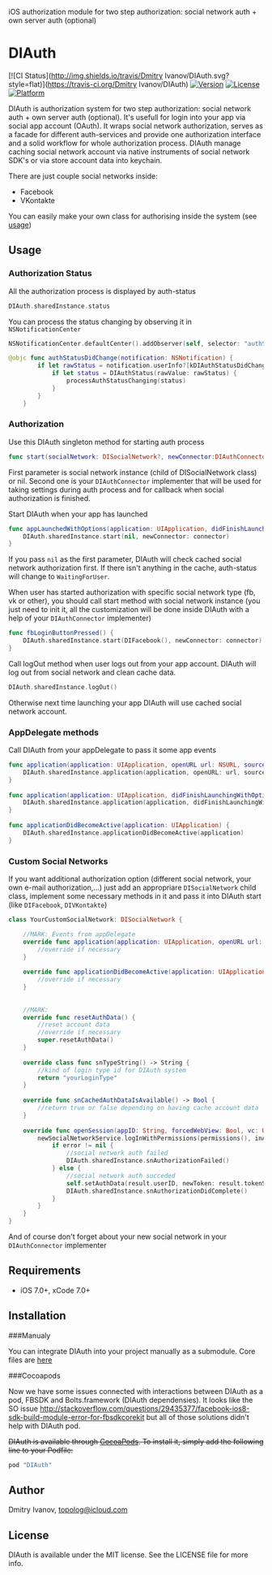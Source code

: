 iOS authorization module for two step authorization: social network auth + own server auth (optional)

# DIAuth

[![CI Status](http://img.shields.io/travis/Dmitry Ivanov/DIAuth.svg?style=flat)](https://travis-ci.org/Dmitry Ivanov/DIAuth)
[![Version](https://img.shields.io/cocoapods/v/DIAuth.svg?style=flat)](http://cocoapods.org/pods/DIAuth)
[![License](https://img.shields.io/cocoapods/l/DIAuth.svg?style=flat)](http://cocoapods.org/pods/DIAuth)
[![Platform](https://img.shields.io/cocoapods/p/DIAuth.svg?style=flat)](http://cocoapods.org/pods/DIAuth)

 DIAuth is authorization system for two step authorization: social network auth + own server auth (optional). It's usefull for login into your app via social app account (OAuth). It wraps social network authorization, serves as a facade for different auth-services and provide one authorization interface and a solid workflow for whole authorization process. DIAuth manage caching social network account via native instruments of social network SDK's or via store account data into keychain.
 
 There are just couple social networks inside:
 - Facebook
 - VKontakte
 
You can easily make your own class for authorising inside the system (see [usage](#usage))

## Usage

### Authorization Status
All the authorization process is displayed by auth-status
```swift
DIAuth.sharedInstance.status
```

You can process the status changing by observing it in `NSNotificationCenter`
```swift
NSNotificationCenter.defaultCenter().addObserver(self, selector: "authStatusDidChange:", name: kDIAuthStatusDidChangeNotification, object: nil)

@objc func authStatusDidChange(notification: NSNotification) {
        if let rawStatus = notification.userInfo?[kDIAuthStatusDidChangeNewStatusKey] as? String {
            if let status = DIAuthStatus(rawValue: rawStatus) {
                processAuthStatusChanging(status)
            }
        }
    }
```

### Authorization
Use this DIAuth singleton method for starting auth process
```swift
func start(socialNetwork: DISocialNetwork?, newConnector:DIAuthConnector)
```
First parameter is social network instance (child of DISocialNetwork class) or nil. Second one is your `DIAuthConnector` implementer that will be used for taking settings during auth process and for callback when social authorization is finished.

Start DIAuth when your app has launched
```swift
func appLaunchedWithOptions(application: UIApplication, didFinishLaunchingWithOptions launchOptions: [NSObject: AnyObject]?) {
    DIAuth.sharedInstance.start(nil, newConnector: connector)
}
```
If you pass `nil` as the first parameter, DIAuth will check cached social network authorization first. If there isn't anything in the cache, auth-status will change to `WaitingForUser`.

When user has started authorization with specific social network type (fb, vk or other), you should call start method with social network instance (you just need to init it, all the customization will be done inside DIAuth with a help of your `DIAuthConnector` implementer)
```swift
func fbLoginButtonPressed() {
    DIAuth.sharedInstance.start(DIFacebook(), newConnector: connector)
}
```

Call logOut method when user logs out from your app account. DIAuth will log out from social network and clean cache data.
```swift
DIAuth.sharedInstance.logOut()
```
Otherwise next time launching your app DIAuth will use cached social network account.

### AppDelegate methods
Call DIAuth from your appDelegate to pass it some app events
```swift
func application(application: UIApplication, openURL url: NSURL, sourceApplication: String?, annotation: AnyObject) {
    DIAuth.sharedInstance.application(application, openURL: url, sourceApplication: sourceApplication, annotation: annotation)
}
    
func application(application: UIApplication, didFinishLaunchingWithOptions launchOptions: [NSObject: AnyObject]?) {
    DIAuth.sharedInstance.application(application, didFinishLaunchingWithOptions: launchOptions)
}
    
func applicationDidBecomeActive(application: UIApplication) {
    DIAuth.sharedInstance.applicationDidBecomeActive(application)
}
```

### Custom Social Networks
If you want additional authorization option (different social network, your own e-mail authorization,...) just add an appropriare `DISocialNetwork` child class, implement some necessary methods in it and pass it into DIAuth start (like `DIFacebook`, `DIVKontakte`)
```swift
class YourCustomSocialNetwork: DISocialNetwork {

    //MARK: Events from appDelegate
    override func application(application: UIApplication, openURL url: NSURL, sourceApplication: String?, annotation: AnyObject) -> Bool {
        //override if necessary
    }
    
    override func applicationDidBecomeActive(application: UIApplication) {
        //override if necessary
    }
    
    
    //MARK:
    override func resetAuthData() {
        //reset account data
        //override if necessary
        super.resetAuthData()
    }
    
    override class func snTypeString() -> String {
        //kind of login type id for DIAuth system
        return "yourLoginType"
    }
    
    override func snCachedAuthDataIsAvailable() -> Bool {
        //return true or false depending on having cache account data
    }
    
    override func openSession(appID: String, forcedWebView: Bool, vc: UIViewController? = nil) {
        newSocialNetworkService.logInWithPermissions(permissions(), inApp: forcedWebView, fromViewController: nil) { (result, error) -> Void in
            if error != nil {
                //social network auth failed
                DIAuth.sharedInstance.snAuthorizationFailed()
            } else {
                //social network auth succeded
                self.setAuthData(result.userID, newToken: result.tokenString, newUserName: result.userName)
                DIAuth.sharedInstance.snAuthorizationDidComplete()
            }
        }
    }
}
```
And of course don't forget about your new social network in your `DIAuthConnector` implementer

## Requirements

- iOS 7.0+, xCode 7.0+

## Installation

###Manualy

You can integrate DIAuth into your project manually as a submodule. Core files are [here](https://github.com/DmIvanov/DIAuth/tree/master/DIAuth/DIAuth)

###Cocoapods

Now we have some issues connected with interactions between DIAuth as a pod, FBSDK and Bolts.framework (DIAuth dependensies). It looks like the SO issue http://stackoverflow.com/questions/29435377/facebook-ios8-sdk-build-module-error-for-fbsdkcorekit but all of those solutions didn't help with DIAuth pod.

~~DIAuth is available through [CocoaPods](http://cocoapods.org). To install
it, simply add the following line to your Podfile:~~

```ruby
pod "DIAuth"
```


## Author

Dmitry Ivanov, topolog@icloud.com

## License

DIAuth is available under the MIT license. See the LICENSE file for more info.
